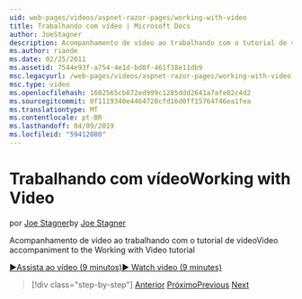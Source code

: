 ```yaml
---
uid: web-pages/videos/aspnet-razor-pages/working-with-video
title: Trabalhando com vídeo | Microsoft Docs
author: JoeStagner
description: Acompanhamento de vídeo ao trabalhando com o tutorial de vídeo
ms.author: riande
ms.date: 02/25/2011
ms.assetid: 7544e93f-a754-4e1d-bd0f-461f38e11db9
msc.legacyurl: /web-pages/videos/aspnet-razor-pages/working-with-video
msc.type: video
ms.openlocfilehash: 1682565cb872ed999c1285ddd2641a7afe02c4d2
ms.sourcegitcommit: 0f1119340e4464720cfd16d0ff15764746ea1fea
ms.translationtype: MT
ms.contentlocale: pt-BR
ms.lasthandoff: 04/09/2019
ms.locfileid: "59412080"
---
```

# <a name="working-with-video"></a><span data-ttu-id="fd8c6-103">Trabalhando com vídeo</span><span class="sxs-lookup"><span data-stu-id="fd8c6-103">Working with Video</span></span>

<span data-ttu-id="fd8c6-104">por [Joe Stagner](https://github.com/JoeStagner)</span><span class="sxs-lookup"><span data-stu-id="fd8c6-104">by [Joe Stagner](https://github.com/JoeStagner)</span></span>

<span data-ttu-id="fd8c6-105">Acompanhamento de vídeo ao trabalhando com o tutorial de vídeo</span><span class="sxs-lookup"><span data-stu-id="fd8c6-105">Video accompaniment to the Working with Video tutorial</span></span>

[<span data-ttu-id="fd8c6-106">&#9654;Assista ao vídeo (9 minutos)</span><span class="sxs-lookup"><span data-stu-id="fd8c6-106">&#9654; Watch video (9 minutes)</span></span>](https://channel9.msdn.com/Blogs/ASP-NET-Site-Videos/working-with-video)

> [!div class="step-by-step"]
> <span data-ttu-id="fd8c6-107">[Anterior](working-with-images.md)
> [Próximo](adding-email-to-your-web-site.md)</span><span class="sxs-lookup"><span data-stu-id="fd8c6-107">[Previous](working-with-images.md)
[Next](adding-email-to-your-web-site.md)</span></span>
